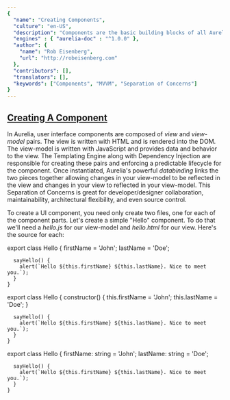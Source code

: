 ```yaml
---
{
  "name": "Creating Components",
  "culture": "en-US",
  "description": "Components are the basic building blocks of all Aurelia applications. In this article you'll learn how to build basic components using dependency injection and the component lifecycle.",
  "engines" : { "aurelia-doc" : "^1.0.0" },
  "author": {
  	"name": "Rob Eisenberg",
  	"url": "http://robeisenberg.com"
  },
  "contributors": [],
  "translators": [],
  "keywords": ["Components", "MVVM", "Separation of Concerns"]
}
---
```

## [Creating A Component](aurelia-doc://section/1/version/1.0.0)

In Aurelia, user interface components are composed of _view_ and _view-model_ pairs. The view is written with HTML and is rendered into the DOM. The view-model is written with JavaScript and provides data and behavior to the view. The Templating Engine along with Dependency Injection are responsible for creating these pairs and enforcing a predictable lifecycle for the component. Once instantiated, Aurelia's powerful _databinding_ links the two pieces together allowing changes in your view-model to be reflected in the view and changes in your view to reflected in your view-model. This Separation of Concerns is great for developer/designer collaboration, maintainability, architectural flexibility, and even source control.

To create a UI component, you need only create two files, one for each of the component parts. Let's create a simple "Hello" component. To do that we'll need a _hello.js_ for our view-model and _hello.html_ for our view. Here's the source for each:

<code-listing heading="hello.js">
  <source-code lang="ES 2016">
    export class Hello {
      firstName = 'John';
      lastName = 'Doe';

      sayHello() {
        alert(`Hello ${this.firstName} ${this.lastName}. Nice to meet you.`);
      }
    }
  </source-code>
  <source-code lang="ES 2015">
    export class Hello {
      constructor() {
        this.firstName = 'John';
        this.lastName = 'Doe';
      }

      sayHello() {
        alert(`Hello ${this.firstName} ${this.lastName}. Nice to meet you.`);
      }
    }
  </source-code>
  <source-code lang="TypeScript">
    export class Hello {
      firstName: string = 'John';
      lastName: string = 'Doe';

      sayHello() {
        alert(`Hello ${this.firstName} ${this.lastName}. Nice to meet you.`);
      }
    }
  </source-code>
</code-listing>

<code-listing heading="hello.html">
  <source-code lang="HTML">
    <template>
      <input value.bind="firstName">
      <input value.bind="lastName">

      <button click.trigger="sayHello()">Say Hello</button>
    </template>
  </source-code>
</code-listing>

Notice that the view-model is a plain class. There's nothing remarkable about it. One of the strengths of Aurelia is that you can write so much of your application in vanilla JS.

Also, notice how the view is wrapped in a Web Components HTMLTemplateElement. All views use standards-based HTML templates. You can also see the very simple, easy-to remember binding language. Simply append `.bind` to any HTML attribute in the DOM, and Aurelia will bind it to the corresponding property in your view-model.

The `.bind` binding command configures the "default binding behavior" for the attribute. For most attributes, this is a `one-way` binding, where data updates only flow in one direction: from the view-model to the view. However, usually, the behavior you want for form controls is `two-way` binding so that data not only flows from your view-model into your view, but user input in the view flows back into your view-model.

Those are the defaults, but you can always be explicit about the binding direction by using `.one-way`, `two-way` or `.one-time` in place of `.bind`. (`.one-time` renders the initial value of the property but does not perform synchronization thereafter, making it a nice memory and performance gain for data you know will not change.)

In addition to binding HTML attributes, you can also bind events. Any event, either native or custom, can be bound using `.trigger` this causes the expression to be invoked when the indicated event is fired.

> Info
> You can read more about data binding in the various Binding articles.

Now you know how to build basic components. What's great about this knowledge? It's consistent throughout Aurelia. The same pattern as above is used to create your app's root component, screens that the router navigates to, custom elements, dynamically composed UI components, modal dialogs, etc.

## [Component Instantiation Through Dependency Injection (DI)](aurelia-doc://section/2/version/1.0.0)

View-models and other interface elements, such as Custom Elements and Custom Attributes, are created as classes which are instantiated by the framework using a dependency injection container. Code written in this style is easy to modularize and test. Rather than creating large classes, you can break things down into small objects that collaborate to achieve a goal. The DI can then put the pieces together for you at runtime.

In order to leverage DI, you simply decorate your class to tell the framework what it should pass to its constructor. Here's an example of a CustomDetail component that depends on Aurelia's fetch client.

<code-listing heading="customer-detail.js">
  <source-code lang="ES 2016">
    import {inject} from 'aurelia-framework';
    import {HttpClient} from 'aurelia-fetch-client';

    @inject(HttpClient)
    export class CustomerDetail {
      constructor(http) {
        this.http = http;
      }
    }
  </source-code>
  <source-code lang="ES 2015">
    import {HttpClient} from 'aurelia-fetch-client';

    export class CustomerDetail {
      static inject() { return [HttpClient] };

      constructor(http) {
        this.http = http;
      }
    }
  </source-code>
  <source-code lang="TypeScript">
    import {autoinject} from 'aurelia-framework';
    import {HttpClient} from 'aurelia-fetch-client';

    @autoinject
    export class CustomerDetail {
      constructor(private http: HttpClient) {}
    }
  </source-code>
</code-listing>

* If you are using ES2016, use the `inject` decorator. It should pass a list of types to provide instances of. There should be one argument for each constructor parameter. In the above example, we needed an HttpClient instance, so we added the `HttpClient` type in the `inject` decorator and then added a corresponding parameter in the constructor.
* If you are sticking with ES2015, or don't want to use decorators, you can also add a static `inject` method to the class that returns an array of types to inject.
* If you are using TypeScript >= 1.5, you can add the `@autoinject` decorator to your class and leave out the Types in the decorator call, but just use them on the constructor's signature.

## [The Component Lifecycle](aurelia-doc://section/3/version/1.0.0)

All components have a well-defined lifecycle. Below is a list of methods you can implement on your view-model in order to hook into the component lifecycle:

1. `constructor()` - The view-model's constructor is called first.
2. `created(owningView: View, myView: View)` - If the view-model implements the `created` callback it is invoked next. At this point in time, the view has also been created and both the view-model and the view are connected to their controller. The created callback will recieve the instance of the "owningView". This is the view that the component is declared inside of. If the component itself has a view, this will be passed second.
3. `bind(bindingContext: Object, overrideContext: Object)` - Databinding is then activated on the view and view-model. If the view-model has a `bind` callback, it will be invoked at this time. The "binding context" to which the component is being bound will be passed first. An "override context" will be passed second. The override context contains information used to traverse the parent hierarchy and can also be used to add any contextual properties that the component wants to add.
4. `attached()` - Next, the component is attached to the DOM (in document). If the view-model has an `attached` callback, it will be invoked at this time.
5. `detached()` - At some point in the future, the component may be removed from the DOM. If/When this happens, and if the view-model has a `detached` callback, this is when it will be invoked.
6. `unbind()` - After a component is detached, it's usually unbound. If your view-model has the `unbind` callback, it will be invoked during this process.

Each of these callbacks is optional. Implement whatever makes sense for your component, but don't feel obligated to implement any of them if they aren't needed for your scenario. Usually, if you implement `bind` you will need to implement `unbind`. The same goes for `attached` and `detached`, but again, it isn't mandatory.
